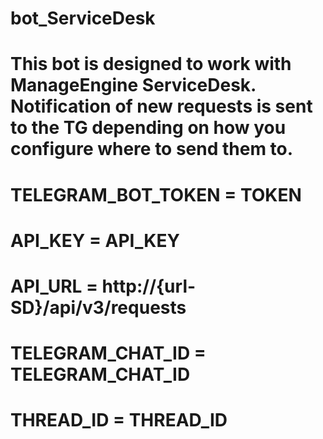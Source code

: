 # bot_ServiceDesk

# This bot is designed to work with ManageEngine ServiceDesk. Notification of new requests is sent to the TG depending on how you configure where to send them to.

# TELEGRAM_BOT_TOKEN = TOKEN
# API_KEY = API_KEY
# API_URL = http://{url-SD}/api/v3/requests
# TELEGRAM_CHAT_ID = TELEGRAM_CHAT_ID
# THREAD_ID = THREAD_ID